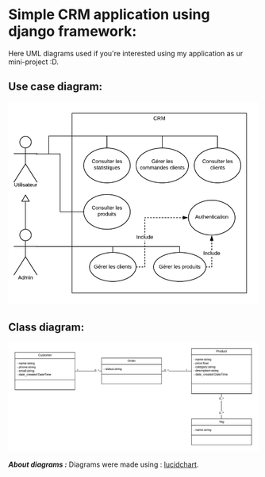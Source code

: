 # Simple CRM application using django framework:
Here UML diagrams used if you're interested using my application as ur mini-project :D.
## Use case diagram:
<img src="https://github.com/ELATTARIYassine/CRM/blob/master/UML/Python%20project%20_%20CRM%20use%20case%20diagram.png" />

## Class diagram:
<img src="https://github.com/ELATTARIYassine/CRM/blob/master/UML/ClassDiagramPython1.png" />

***About diagrams :*** Diagrams were made using : [lucidchart](https://www.lucidchart.com/).
